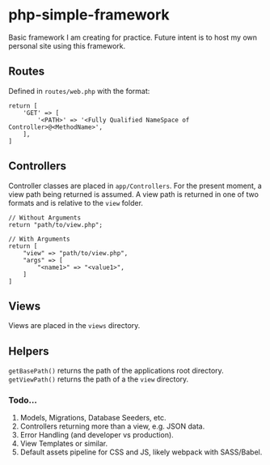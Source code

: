 # php-simple-framework

Basic framework I am creating for practice. Future intent is to host my own personal site using this framework.

## Routes
Defined in `routes/web.php` with the format:
```
return [
    'GET' => [
        '<PATH>' => '<Fully Qualified NameSpace of Controller>@<MethodName>',
    ],
]
```

## Controllers
Controller classes are placed in `app/Controllers`. For the present moment, a view path being returned is assumed. A view
path is returned in one of two formats and is relative to the `view` folder.
```
// Without Arguments
return "path/to/view.php";

// With Arguments
return [
    "view" => "path/to/view.php",
    "args" => [
        "<name1>" => "<value1>",
    ]
]
```

## Views
Views are placed in the `views` directory.

## Helpers
`getBasePath()` returns the path of the applications root directory.
`getViewPath()` returns the path of a the `view` directory.

### Todo...
1. Models, Migrations, Database Seeders, etc.
2. Controllers returning more than a view, e.g. JSON data.
3. Error Handling (and developer vs production).
4. View Templates or similar.
5. Default assets pipeline for CSS and JS, likely webpack with SASS/Babel.